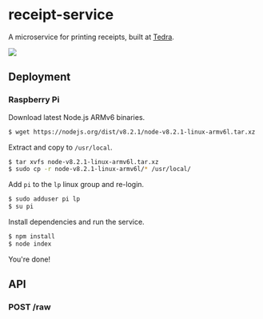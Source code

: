 # receipt-service

A microservice for printing receipts, built at [Tedra](https://github.com/tedra).

![](http://i.imgur.com/xaSlRW4.jpg)

## Deployment

### Raspberry Pi

Download latest Node.js ARMv6 binaries.

``` bash
$ wget https://nodejs.org/dist/v8.2.1/node-v8.2.1-linux-armv6l.tar.xz
```

Extract and copy to `/usr/local`.

``` bash
$ tar xvfs node-v8.2.1-linux-armv6l.tar.xz
$ sudo cp -r node-v8.2.1-linux-armv6l/* /usr/local/
```

Add `pi` to the `lp` linux group and re-login.

``` bash
$ sudo adduser pi lp
$ su pi
```

Install dependencies and run the service.

``` bash
$ npm install
$ node index
```

You're done!

## API

### POST /raw
